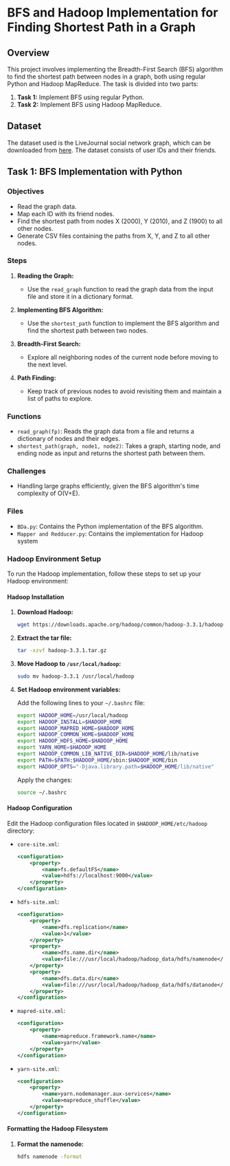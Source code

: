 # BFS and Hadoop Implementation for Finding Shortest Path in a Graph

## Overview

This project involves implementing the Breadth-First Search (BFS) algorithm to find the shortest path between nodes in a graph, both using regular Python and Hadoop MapReduce. The task is divided into two parts:

1. **Task 1:** Implement BFS using regular Python.
2. **Task 2:** Implement BFS using Hadoop MapReduce.

## Dataset

The dataset used is the LiveJournal social network graph, which can be downloaded from [here](https://snap.stanford.edu/data/soc-LiveJournal1.html). The dataset consists of user IDs and their friends.

## Task 1: BFS Implementation with Python

### Objectives

- Read the graph data.
- Map each ID with its friend nodes.
- Find the shortest path from nodes X (2000), Y (2010), and Z (1900) to all other nodes.
- Generate CSV files containing the paths from X, Y, and Z to all other nodes.

### Steps

1. **Reading the Graph:**
   - Use the `read_graph` function to read the graph data from the input file and store it in a dictionary format.

2. **Implementing BFS Algorithm:**
   - Use the `shortest_path` function to implement the BFS algorithm and find the shortest path between two nodes.

3. **Breadth-First Search:**
   - Explore all neighboring nodes of the current node before moving to the next level.

4. **Path Finding:**
   - Keep track of previous nodes to avoid revisiting them and maintain a list of paths to explore.

### Functions

- `read_graph(fp)`: Reads the graph data from a file and returns a dictionary of nodes and their edges.
- `shortest_path(graph, node1, node2)`: Takes a graph, starting node, and ending node as input and returns the shortest path between them.

### Challenges

- Handling large graphs efficiently, given the BFS algorithm's time complexity of O(V+E).

### Files

- `BDa.py`: Contains the Python implementation of the BFS algorithm.
- `Mapper and Redducer.py`: Contains the implementation for Hadoop system

### Hadoop Environment Setup

To run the Hadoop implementation, follow these steps to set up your Hadoop environment:

#### Hadoop Installation

1. **Download Hadoop:**

    ```bash
    wget https://downloads.apache.org/hadoop/common/hadoop-3.3.1/hadoop-3.3.1.tar.gz
    ```

2. **Extract the tar file:**

    ```bash
    tar -xzvf hadoop-3.3.1.tar.gz
    ```

3. **Move Hadoop to `/usr/local/hadoop`:**

    ```bash
    sudo mv hadoop-3.3.1 /usr/local/hadoop
    ```

4. **Set Hadoop environment variables:**

    Add the following lines to your `~/.bashrc` file:

    ```bash
    export HADOOP_HOME=/usr/local/hadoop
    export HADOOP_INSTALL=$HADOOP_HOME
    export HADOOP_MAPRED_HOME=$HADOOP_HOME
    export HADOOP_COMMON_HOME=$HADOOP_HOME
    export HADOOP_HDFS_HOME=$HADOOP_HOME
    export YARN_HOME=$HADOOP_HOME
    export HADOOP_COMMON_LIB_NATIVE_DIR=$HADOOP_HOME/lib/native
    export PATH=$PATH:$HADOOP_HOME/sbin:$HADOOP_HOME/bin
    export HADOOP_OPTS="-Djava.library.path=$HADOOP_HOME/lib/native"
    ```

    Apply the changes:

    ```bash
    source ~/.bashrc
    ```

#### Hadoop Configuration

Edit the Hadoop configuration files located in `$HADOOP_HOME/etc/hadoop` directory:

- `core-site.xml`:

    ```xml
    <configuration>
        <property>
            <name>fs.defaultFS</name>
            <value>hdfs://localhost:9000</value>
        </property>
    </configuration>
    ```

- `hdfs-site.xml`:

    ```xml
    <configuration>
        <property>
            <name>dfs.replication</name>
            <value>1</value>
        </property>
        <property>
            <name>dfs.name.dir</name>
            <value>file:///usr/local/hadoop/hadoop_data/hdfs/namenode</value>
        </property>
        <property>
            <name>dfs.data.dir</name>
            <value>file:///usr/local/hadoop/hadoop_data/hdfs/datanode</value>
        </property>
    </configuration>
    ```

- `mapred-site.xml`:

    ```xml
    <configuration>
        <property>
            <name>mapreduce.framework.name</name>
            <value>yarn</value>
        </property>
    </configuration>
    ```

- `yarn-site.xml`:

    ```xml
    <configuration>
        <property>
            <name>yarn.nodemanager.aux-services</name>
            <value>mapreduce_shuffle</value>
        </property>
    </configuration>
    ```

#### Formatting the Hadoop Filesystem

1. **Format the namenode:**

    ```bash
    hdfs namenode -format
    ```
